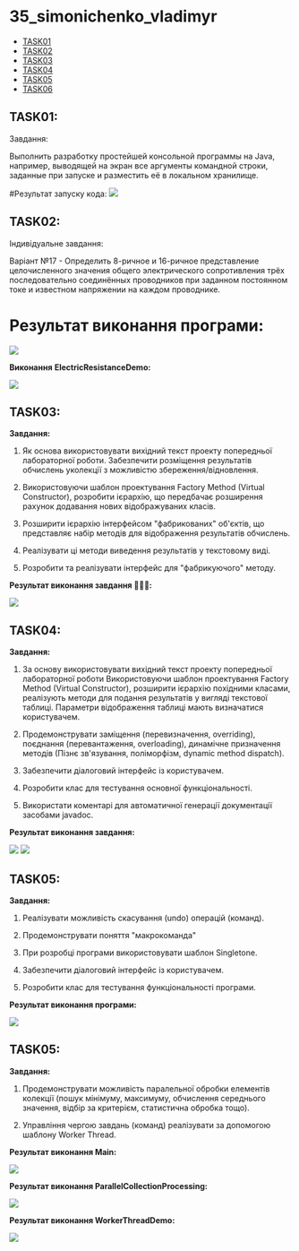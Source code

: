 # 35_simonichenko_vladimyr

+ [TASK01](#TASK01)
+ [TASK02](#TASK02)
+ [TASK03](#TASK03)
+ [TASK04](#TASK04)
+ [TASK05](#TASK05)
+ [TASK06](#TASK06)

## TASK01:
Завдання:

Выполнить разработку простейшей консольной программы на Java,
например, выводящей на экран все аргументы командной строки, заданные
при запуске и разместить её в локальном хранилище.

#Результат запуску кода:
![](Task01/Res01.png)


## TASK02:
Індивідуальне завдання:

Варіант №17 - Определить 8-ричное и 16-ричное представление целочисленного значения
общего электрического сопротивления трёх последовательно соединённых
проводников при заданном постоянном токе и известном напряжении на
каждом проводнике.

# Результат виконання програми:
![](Task02/Res02.png)

**Виконання** **ElectricResistanceDemo:**

![](Task02/Res022.png)

## TASK03:

**Завдання:**

1. Як основа використовувати вихідний текст проекту попередньої лабораторної роботи. Забезпечити розміщення результатів обчислень уколекції з можливістю збереження/відновлення.

2. Використовуючи шаблон проектування Factory Method (Virtual Constructor), розробити ієрархію, що передбачає розширення рахунок додавання
нових відображуваних класів.

3. Розширити ієрархію інтерфейсом "фабрикованих" об'єктів, що представляє набір методів для відображення результатів обчислень.

4. Реалізувати ці методи виведення результатів у текстовому виді.

5. Розробити та реалізувати інтерфейс для "фабрикуючого" методу.

**Результат виконання завдання 💫😵💫:**

![](Task03/Res03.png)

## TASK04:

**Завдання:**

1. За основу використовувати вихідний текст проекту попередньої лабораторної роботи Використовуючи шаблон проектування Factory Method
(Virtual Constructor), розширити ієрархію похідними класами, реалізують методи для подання результатів у вигляді текстової
таблиці. Параметри відображення таблиці мають визначатися користувачем.

2. Продемонструвати заміщення (перевизначення, overriding), поєднання (перевантаження, overloading), динамічне призначення методів
(Пізнє зв'язування, поліморфізм, dynamic method dispatch).

3. Забезпечити діалоговий інтерфейс із користувачем.

4. Розробити клас для тестування основної функціональності.

5. Використати коментарі для автоматичної генерації документації засобами javadoc.

**Результат виконання завдання:**

![](Task04/Res04.png) ![](Task04/Res044.png)

## TASK05:

**Завдання:**

1. Реалізувати можливість скасування (undo) операцій (команд).

2. Продемонструвати поняття "макрокоманда"

3. При розробці програми використовувати шаблон Singletone.

4. Забезпечити діалоговий інтерфейс із користувачем.

5. Розробити клас для тестування функціональності програми.

**Результат виконання програми:**

![](Task05/Res05.png)

## TASK05:

**Завдання:**

1. Продемонструвати можливість паралельної обробки елементів колекції (пошук мінімуму, максимуму, обчислення середнього значення, відбір за критерієм, статистична обробка тощо).

2. Управління чергою завдань (команд) реалізувати за допомогою шаблону Worker Thread.

**Результат виконання Main:**

![](Task06/Res061.png)

**Результат виконання ParallelCollectionProcessing:**

![](Task06/Res062.png)

**Результат виконання WorkerThreadDemo:**

![](Task06/Res063.png)
